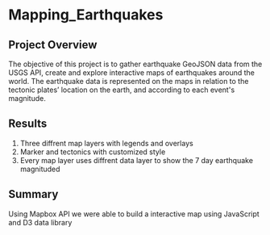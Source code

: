 # Mapping_Earthquakes
## Project Overview
The objective of this project is to gather earthquake GeoJSON data from the USGS API, create and explore interactive maps of earthquakes around the world.
The earthquake data is represented on the maps in relation to the tectonic plates’ location on the earth, and according to each event's magnitude.

## Results
1. Three diffrent map layers with legends and overlays
2. Marker and tectonics with customized style
3. Every map layer uses diffrent data layer to show the 7 day earthquake magnituded

## Summary
Using Mapbox API we were able to build a interactive map using JavaScript and D3 data library
